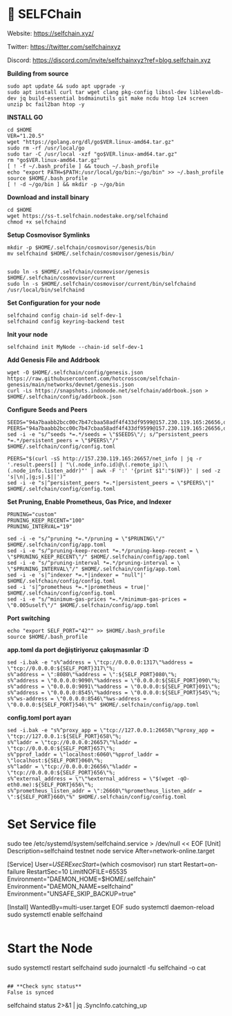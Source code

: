 
# 🧊 SELFChain

Website: https://selfchain.xyz/

Twitter: https://twitter.com/selfchainxyz

Discord: https://discord.com/invite/selfchainxyz?ref=blog.selfchain.xyz


**Building from source**
```
sudo apt update && sudo apt upgrade -y
sudo apt install curl tar wget clang pkg-config libssl-dev libleveldb-dev jq build-essential bsdmainutils git make ncdu htop lz4 screen unzip bc fail2ban htop -y
```

**INSTALL GO**
```
cd $HOME
VER="1.20.5"
wget "https://golang.org/dl/go$VER.linux-amd64.tar.gz"
sudo rm -rf /usr/local/go
sudo tar -C /usr/local -xzf "go$VER.linux-amd64.tar.gz"
rm "go$VER.linux-amd64.tar.gz"
[ ! -f ~/.bash_profile ] && touch ~/.bash_profile
echo "export PATH=$PATH:/usr/local/go/bin:~/go/bin" >> ~/.bash_profile
source $HOME/.bash_profile
[ ! -d ~/go/bin ] && mkdir -p ~/go/bin
```

**Download and install binary**

```
cd $HOME
wget https://ss-t.selfchain.nodestake.org/selfchaind
chmod +x selfchaind
```

**Setup Cosmovisor Symlinks**
```
mkdir -p $HOME/.selfchain/cosmovisor/genesis/bin
mv selfchaind $HOME/.selfchain/cosmovisor/genesis/bin/


sudo ln -s $HOME/.selfchain/cosmovisor/genesis $HOME/.selfchain/cosmovisor/current
sudo ln -s $HOME/.selfchain/cosmovisor/current/bin/selfchaind /usr/local/bin/selfchaind
```

**Set Configuration for your node**
```
selfchaind config chain-id self-dev-1
selfchaind config keyring-backend test
```

**Init your node**
```
selfchaind init MyNode --chain-id self-dev-1
```

**Add Genesis File and Addrbook**
```
wget -O $HOME/.selfchain/config/genesis.json  https://raw.githubusercontent.com/hotcrosscom/selfchain-genesis/main/networks/devnet/genesis.json
curl -Ls https://snapshots.indonode.net/selfchain/addrbook.json > $HOME/.selfchain/config/addrbook.json
```

**Configure Seeds and Peers**
```
SEEDS="94a7baabb2bcc00c7b47cbaa58adf4f433df9599@157.230.119.165:26656,d3b5b6ca39c8c62152abbeac4669816166d96831@165.22.24.236:26656,35f478c534e2d58dc2c4acdf3eb22eeb6f23357f@165.232.125.66:26656"
PEERS="94a7baabb2bcc00c7b47cbaa58adf4f433df9599@157.230.119.165:26656,d3b5b6ca39c8c62152abbeac4669816166d96831@165.22.24.236:26656,35f478c534e2d58dc2c4acdf3eb22eeb6f23357f@165.232.125.66:26656"
sed -i -e "s/^seeds *=.*/seeds = \"$SEEDS\"/; s/^persistent_peers *=.*/persistent_peers = \"$PEERS\"/" $HOME/.selfchain/config/config.toml

PEERS="$(curl -sS http://157.230.119.165:26657/net_info | jq -r '.result.peers[] | "\(.node_info.id)@\(.remote_ip):\(.node_info.listen_addr)"' | awk -F ':' '{print $1":"$(NF)}' | sed -z 's|\n|,|g;s|.$||')"
sed -i -e "s|^persistent_peers *=.*|persistent_peers = \"$PEERS\"|" $HOME/.selfchain/config/config.toml
```

**Set Pruning, Enable Prometheus, Gas Price, and Indexer**
```
PRUNING="custom"
PRUNING_KEEP_RECENT="100"
PRUNING_INTERVAL="19"

sed -i -e "s/^pruning *=.*/pruning = \"$PRUNING\"/" $HOME/.selfchain/config/app.toml
sed -i -e "s/^pruning-keep-recent *=.*/pruning-keep-recent = \
\"$PRUNING_KEEP_RECENT\"/" $HOME/.selfchain/config/app.toml
sed -i -e "s/^pruning-interval *=.*/pruning-interval = \
\"$PRUNING_INTERVAL\"/" $HOME/.selfchain/config/app.toml
sed -i -e 's|^indexer *=.*|indexer = "null"|' $HOME/.selfchain/config/config.toml
sed -i 's|^prometheus *=.*|prometheus = true|' $HOME/.selfchain/config/config.toml
sed -i -e "s/^minimum-gas-prices *=.*/minimum-gas-prices = \"0.005uself\"/" $HOME/.selfchain/config/app.toml
```

**Port switching**
```
echo "export SELF_PORT="42"" >> $HOME/.bash_profile
source $HOME/.bash_profile
```

**app.toml da port değiştiriyoruz çakışmasınlar :D**
```
sed -i.bak -e "s%^address = \"tcp://0.0.0.0:1317\"%address = \"tcp://0.0.0.0:${SELF_PORT}317\"%;
s%^address = \":8080\"%address = \":${SELF_PORT}080\"%;
s%^address = \"0.0.0.0:9090\"%address = \"0.0.0.0:${SELF_PORT}090\"%; 
s%^address = \"0.0.0.0:9091\"%address = \"0.0.0.0:${SELF_PORT}091\"%; 
s%^address = \"0.0.0.0:8545\"%address = \"0.0.0.0:${SELF_PORT}545\"%; 
s%^ws-address = \"0.0.0.0:8546\"%ws-address = \"0.0.0.0:${SELF_PORT}546\"%" $HOME/.selfchain/config/app.toml
```

**config.toml port ayarı**
```
sed -i.bak -e "s%^proxy_app = \"tcp://127.0.0.1:26658\"%proxy_app = \"tcp://127.0.0.1:${SELF_PORT}658\"%; 
s%^laddr = \"tcp://0.0.0.0:26657\"%laddr = \"tcp://0.0.0.0:${SELF_PORT}657\"%; 
s%^pprof_laddr = \"localhost:6060\"%pprof_laddr = \"localhost:${SELF_PORT}060\"%;
s%^laddr = \"tcp://0.0.0.0:26656\"%laddr = \"tcp://0.0.0.0:${SELF_PORT}656\"%;
s%^external_address = \"\"%external_address = \"$(wget -qO- eth0.me):${SELF_PORT}656\"%;
s%^prometheus_listen_addr = \":26660\"%prometheus_listen_addr = \":${SELF_PORT}660\"%" $HOME/.selfchain/config/config.toml
```

# Set Service file
sudo tee /etc/systemd/system/selfchaind.service > /dev/null << EOF
[Unit]
Description=selfchaind testnet node service
After=network-online.target

[Service]
User=$USER
ExecStart=$(which cosmovisor) run start
Restart=on-failure
RestartSec=10
LimitNOFILE=65535
Environment="DAEMON_HOME=$HOME/.selfchain"
Environment="DAEMON_NAME=selfchaind"
Environment="UNSAFE_SKIP_BACKUP=true"

[Install]
WantedBy=multi-user.target
EOF
sudo systemctl daemon-reload
sudo systemctl enable selfchaind
```
```
# Start the Node
sudo systemctl restart selfchaind
sudo journalctl -fu selfchaind -o cat
```

## **Check sync status**
False is synced
```
selfchaind status 2>&1 | jq .SyncInfo.catching_up
```







